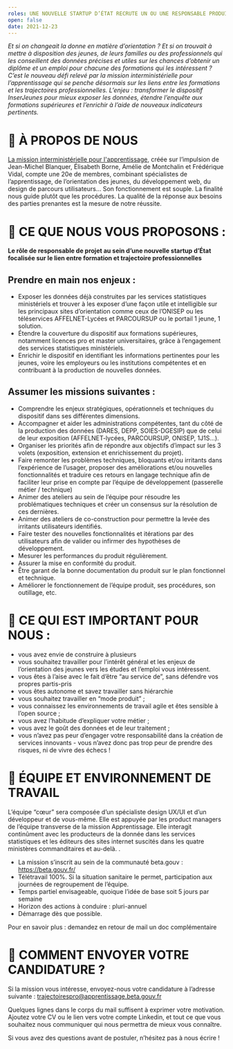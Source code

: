 ```yaml
---
roles: UNE NOUVELLE STARTUP D’ÉTAT RECRUTE UN OU UNE RESPONSABLE PRODUIT NUMÉRIQUE POUR AIDER LES JEUNES À S’ORIENTER
open: false
date: 2021-12-23
---
```

*Et si on changeait la donne en matière d’orientation ? Et si on trouvait à mettre à disposition des jeunes, de leurs familles ou des professionnels qui les conseillent des données précises et utiles sur les chances d’obtenir un diplôme et un emploi pour chacune des formations qui les intéressent ?
C’est le nouveau défi relevé par la mission interministérielle pour l’apprentissage qui se penche désormais sur les liens entre les formations et les trajectoires professionnelles. L’enjeu : transformer le dispositif InserJeunes pour mieux exposer les données, étendre l’enquête aux formations supérieures et l’enrichir à l’aide de nouveaux indicateurs pertinents.*



# 👋 À PROPOS DE NOUS

[La mission interministérielle pour l'apprentissage](https://mission-apprentissage.gitbook.io/general/), créée sur l’impulsion de Jean-Michel Blanquer, Élisabeth Borne, Amélie de Montchalin et Frédérique Vidal, compte une 20e de membres, combinant spécialistes de l’apprentissage, de l’orientation des jeunes, du développement web, du design de parcours utilisateurs… Son fonctionnement est souple. La finalité nous guide plutôt que les procédures. La qualité de la réponse aux besoins des parties prenantes est la mesure de notre réussite.

# 🤝 CE QUE NOUS VOUS PROPOSONS :

**Le rôle de responsable de projet au sein d’une nouvelle startup d’État focalisée sur le lien entre formation et trajectoire professionnelles**

## Prendre en main nos enjeux : 
* Exposer les données déjà construites par les services statistiques ministériels et trouver à les exposer d’une façon utile et intelligible sur les principaux sites d’orientation comme ceux de l’ONISEP ou les téléservices AFFELNET-Lycées et PARCOURSUP ou le portail 1 jeune, 1 solution. 
* Étendre la couverture du dispositif aux formations supérieures, notamment licences pro et master universitaires, grâce à l’engagement des services statistiques ministériels. 
* Enrichir le dispositif en identifiant les informations pertinentes pour les jeunes, voire les employeurs ou les institutions compétentes et en contribuant à la production de nouvelles données.

## Assumer les missions suivantes : 
* Comprendre les enjeux stratégiques, opérationnels et techniques du dispositif dans ses différentes dimensions.
* Accompagner et aider les administrations compétentes, tant du côté de la production des données (DARES, DEPP, SOIES-DGESIP) que de celui de leur exposition (AFFELNET-lycées, PARCOURSUP, ONISEP, 1J1S…).  
* Organiser les priorités afin de répondre aux objectifs d’impact sur les 3 volets (exposition, extension et enrichissement du projet). 
* Faire remonter les problèmes techniques, bloquants et/ou irritants dans l’expérience de l’usager, proposer des améliorations et/ou nouvelles fonctionnalités et traduire ces retours en langage technique afin de faciliter leur prise en compte par l’équipe de développement (passerelle métier / technique)
* Animer des ateliers au sein de l’équipe pour résoudre les problématiques techniques et créer un consensus sur la résolution de ces dernières.
* Animer des ateliers de co-construction pour permettre la levée des irritants utilisateurs identifiés.
* Faire tester des nouvelles fonctionnalités et itérations par des utilisateurs afin de valider ou infirmer des hypothèses de développement.
* Mesurer les performances du produit régulièrement.
* Assurer la mise en conformité du produit.
* Être garant de la bonne documentation du produit sur le plan fonctionnel et technique.
* Améliorer le fonctionnement de l’équipe produit, ses procédures, son outillage, etc.

# 🔎 CE QUI EST IMPORTANT POUR NOUS :

* vous avez envie de construire à plusieurs
* vous souhaitez travailler pour l’intérêt général et les enjeux de l’orientation des jeunes vers les études et l’emploi vous intéressent. 
* vous êtes à l’aise avec le fait d’être “au service de”, sans défendre vos propres partis-pris
* vous êtes autonome et savez travailler sans hiérarchie
* vous souhaitez travailler en “mode produit” ;
* vous connaissez les environnements de travail agile et êtes sensible à l’open source ; 
* vous avez l’habitude d’expliquer votre métier ; 
* vous avez le goût des données et de leur traitement ; 
* vous n’avez pas peur d’engager votre responsabilité dans la création de services innovants - vous n’avez donc pas trop peur de prendre des risques, ni de vivre des échecs ! 


# 📌 ÉQUIPE ET ENVIRONNEMENT DE TRAVAIL

L’équipe “cœur” sera composée d’un spécialiste design UX/UI et d’un développeur et de vous-même. Elle est appuyée par les product managers de l’équipe transverse de la mission Apprentissage. Elle interagit continûment avec les producteurs de la donnée dans les services statistiques et les éditeurs des sites internet suscités dans les quatre ministères commanditaires et au-delà. . 

* La mission s’inscrit au sein de la communauté beta.gouv : https://beta.gouv.fr/ 
* Télétravail 100%. Si la situation sanitaire le permet, participation aux journées de regroupement de l’équipe.  
* Temps partiel envisageable, quoique l’idée de base soit 5 jours par semaine
* Horizon des actions à conduire : pluri-annuel
* Démarrage dès que possible.

Pour en savoir plus : demandez en retour de mail un doc complémentaire


# 🚀 COMMENT ENVOYER VOTRE CANDIDATURE ?

Si la mission vous intéresse, envoyez-nous votre candidature à l’adresse suivante : trajectoirespro@apprentissage.beta.gouv.fr
 
Quelques lignes dans le corps du mail suffisent à exprimer votre motivation. Ajoutez votre CV ou le lien vers votre compte Linkedin, et tout ce que vous souhaitez nous communiquer qui nous permettra de mieux vous connaître.

Si vous avez des questions avant de postuler, n’hésitez pas à nous écrire !
